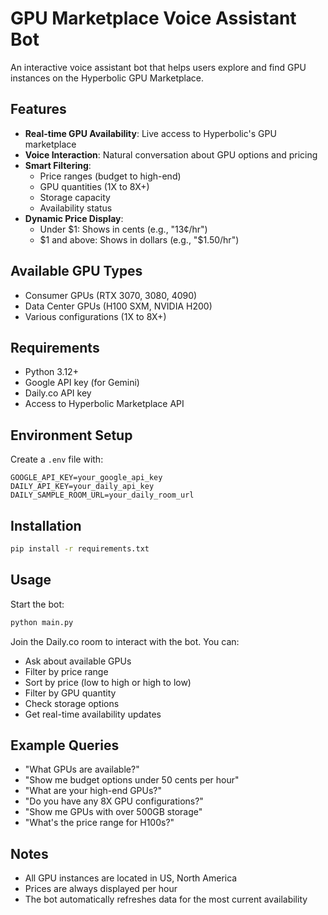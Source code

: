 # GPU Marketplace Voice Assistant Bot

An interactive voice assistant bot that helps users explore and find GPU instances on the Hyperbolic GPU Marketplace.

## Features

- **Real-time GPU Availability**: Live access to Hyperbolic's GPU marketplace
- **Voice Interaction**: Natural conversation about GPU options and pricing
- **Smart Filtering**:
  - Price ranges (budget to high-end)
  - GPU quantities (1X to 8X+)
  - Storage capacity
  - Availability status
- **Dynamic Price Display**:
  - Under $1: Shows in cents (e.g., "13¢/hr")
  - $1 and above: Shows in dollars (e.g., "$1.50/hr")

## Available GPU Types

- Consumer GPUs (RTX 3070, 3080, 4090)
- Data Center GPUs (H100 SXM, NVIDIA H200)
- Various configurations (1X to 8X+)

## Requirements

- Python 3.12+
- Google API key (for Gemini)
- Daily.co API key
- Access to Hyperbolic Marketplace API

## Environment Setup

Create a `.env` file with:

```
GOOGLE_API_KEY=your_google_api_key
DAILY_API_KEY=your_daily_api_key
DAILY_SAMPLE_ROOM_URL=your_daily_room_url
```

## Installation

```bash
pip install -r requirements.txt
```

## Usage

Start the bot:

```bash
python main.py
```

Join the Daily.co room to interact with the bot. You can:

- Ask about available GPUs
- Filter by price range
- Sort by price (low to high or high to low)
- Filter by GPU quantity
- Check storage options
- Get real-time availability updates

## Example Queries

- "What GPUs are available?"
- "Show me budget options under 50 cents per hour"
- "What are your high-end GPUs?"
- "Do you have any 8X GPU configurations?"
- "Show me GPUs with over 500GB storage"
- "What's the price range for H100s?"

## Notes

- All GPU instances are located in US, North America
- Prices are always displayed per hour
- The bot automatically refreshes data for the most current availability
